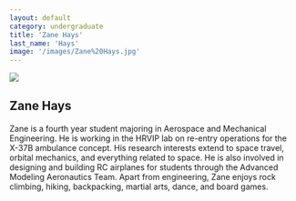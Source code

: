 ```yaml
---
layout: default
category: undergraduate
title: 'Zane Hays'
last_name: 'Hays'
image: '/images/Zane%20Hays.jpg'
---
```


<img src="{{ page.image }}">

<h2 class="team-title">Zane Hays</h2>
<h4 class="team-position"></h4>
<p>Zane is a fourth year student majoring in Aerospace and Mechanical Engineering. He is working in the HRVIP lab on re-entry operations for the X-37B ambulance concept. His research interests extend to space travel, orbital mechanics, and everything related to space. He is also involved in designing and building RC airplanes for students through the Advanced Modeling Aeronautics Team. Apart from engineering, Zane enjoys rock climbing, hiking, backpacking, martial arts, dance, and board games.</p>
<ul class="team-member-other-info"></ul>

